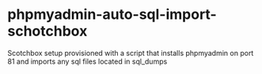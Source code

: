 # phpmyadmin-auto-sql-import-schotchbox
Scotchbox setup provisioned with a script that installs phpmyadmin on port 81 and imports any sql files located in sql_dumps
